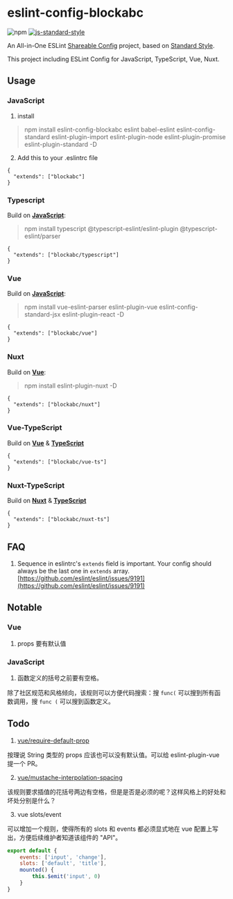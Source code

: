 # eslint-config-blockabc 
![npm](https://img.shields.io/npm/v/eslint-config-blockabc?color=%23ff00) 
[![js-standard-style](https://img.shields.io/badge/code%20style-standard-brightgreen.svg)](http://standardjs.com)


An All-in-One ESLint [Shareable Config](http://eslint.org/docs/developer-guide/shareable-configs) project, based on [Standard Style](https://standardjs.com/).

This project including ESLint Config for JavaScript, TypeScript, Vue, Nuxt.

## Usage
### JavaScript
1. install
> npm install eslint-config-blockabc eslint babel-eslint eslint-config-standard eslint-plugin-import eslint-plugin-node eslint-plugin-promise eslint-plugin-standard -D

2. Add this to your .eslintrc file
```json5
{
  "extends": ["blockabc"]
}
```

### Typescript
Build on **[JavaScript](#javascript)**:

> npm install typescript @typescript-eslint/eslint-plugin @typescript-eslint/parser
```json5
{
  "extends": ["blockabc/typescript"]
}
```

### Vue
Build on **[JavaScript](#javascript)**:

> npm install vue-eslint-parser eslint-plugin-vue eslint-config-standard-jsx eslint-plugin-react -D

```json5
{
  "extends": ["blockabc/vue"]
}
```

### Nuxt
Build on **[Vue](#vue)**:
> npm install eslint-plugin-nuxt -D
```json5
{
  "extends": ["blockabc/nuxt"]
}
```

### Vue-TypeScript
Build on **[Vue](#vue)** & **[TypeScript](#typescript)**
```json5
{
  "extends": ["blockabc/vue-ts"]
}
```
### Nuxt-TypeScript
Build on **[Nuxt](#nuxt)** & **[TypeScript](typescript)**
```json5
{
  "extends": ["blockabc/nuxt-ts"]
}
```

## FAQ
1. Sequence in eslintrc's `extends` field is important. Your config should always be the last one in `extends` array. [https://github.com/eslint/eslint/issues/9191](https://github.com/eslint/eslint/issues/9191)

## Notable
### Vue
1. props 要有默认值

### JavaScript 
1. 函数定义的括号之前要有空格。

  除了社区规范和风格倾向，该规则可以方便代码搜索：搜 `func(` 可以搜到所有函数调用，搜 `func (` 可以搜到函数定义。


## Todo
1. [vue/require-default-prop](https://github.com/vuejs/eslint-plugin-vue/blob/master/docs/rules/require-default-prop.md)

按理说 String 类型的 props 应该也可以没有默认值。可以给 eslint-plugin-vue 提一个 PR。

2. [vue/mustache-interpolation-spacing](https://github.com/vuejs/eslint-plugin-vue/blob/master/docs/rules/mustache-interpolation-spacing.md)

该规则要求插值的花括号两边有空格，但是是否是必须的呢？这样风格上的好处和坏处分别是什么？

3. vue slots/event

可以增加一个规则，使得所有的 slots 和 events 都必须显式地在 vue 配置上写出，方便后续维护者知道该组件的 "API"。
```js
export default {
    events: ['input', 'change'],
    slots: ['default', 'title'],
    mounted() {
        this.$emit('input', 0)
    }
}
``` 
